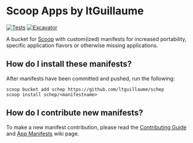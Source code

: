# Scoop Apps by ltGuillaume

<!-- Uncomment the following line after replacing placeholders -->
[![Tests](https://github.com/ltguillaume/schep/actions/workflows/ci.yml/badge.svg)](https://github.com/ltguillaume/schep/actions/workflows/ci.yml) [![Excavator](https://github.com/ltguillaume/schep/actions/workflows/excavator.yml/badge.svg)](https://github.com/ltguillaume/schep/actions/workflows/excavator.yml)

A bucket for [Scoop](https://scoop.sh) with custom(ized) manifests for increased portability, specific application flavors or otherwise missing applications.

## How do I install these manifests?

After manifests have been committed and pushed, run the following:

```pwsh
scoop bucket add schep https://github.com/ltguillaume/schep
scoop install schep/<manifestname>
```

## How do I contribute new manifests?

To make a new manifest contribution, please read the [Contributing
Guide](https://github.com/ScoopInstaller/.github/blob/main/.github/CONTRIBUTING.md)
and [App Manifests](https://github.com/ScoopInstaller/Scoop/wiki/App-Manifests)
wiki page.
